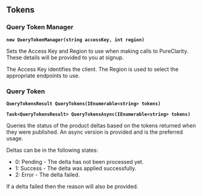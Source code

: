 ## Tokens

### Query Token Manager

**`new QueryTokenManager(string accessKey, int region)`**

Sets the Access Key and Region to use when making calls to PureClarity. These details will be provided to you at signup. 

The Access Key identifies the client.
The Region is used to select the appropriate endpoints to use.

### Query Token

**`QueryTokensResult QueryTokens(IEnumerable<string> tokens)`**

**`Task<QueryTokensResult> QueryTokensAsync(IEnumerable<string> tokens)`**

Queries the status of the product deltas based on the tokens returned when they were published. An async version is provided and is the preferred usage.

Deltas can be in the following states:

* 0: Pending  - 	The delta has not been processed yet.
* 1: Success  -	 The delta was applied successfully.
* 2: Error	   -  The delta failed. 

If a delta failed then the reason will also be provided.